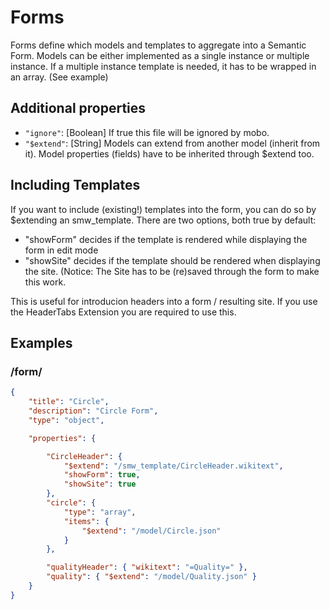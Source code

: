 Forms
=====
Forms define which models and templates to aggregate into a Semantic Form. 
Models can be either implemented as a single instance or multiple instance. If a multiple instance template is needed, it has to be wrapped in an array. (See example)

Additional properties
---------------------
* `"ignore"`: [Boolean]  If true this file will be ignored by mobo.
* `"$extend"`: [String] Models can extend from another model (inherit from it). Model properties (fields) have to be inherited through $extend too. 

Including Templates
-------------------
If you want to include (existing!) templates into the form, you can do so by $extending an smw_template.
There are two options, both true by default: 
 * "showForm" decides if the template is rendered while displaying the form in edit mode
 * "showSite" decides if the template should be rendered when displaying the site. (Notice: The Site has to be (re)saved through the form to make this work.

This is useful for introducion headers into a form / resulting site. If you use the HeaderTabs Extension you are required to use this.

Examples
--------

### /form/
```json
{
    "title": "Circle",
    "description": "Circle Form",
    "type": "object",

    "properties": {

        "CircleHeader": {
            "$extend": "/smw_template/CircleHeader.wikitext",
            "showForm": true,
            "showSite": true
        },
        "circle": {
            "type": "array",
            "items": {
                "$extend": "/model/Circle.json"
            }
        },

        "qualityHeader": { "wikitext": "=Quality=" },
        "quality": { "$extend": "/model/Quality.json" }
    }
}
```